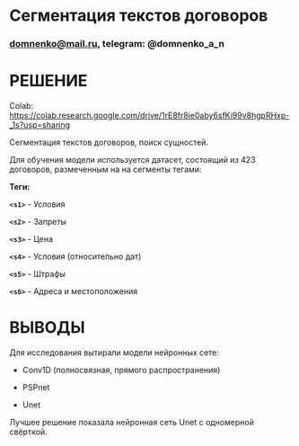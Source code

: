 # Сегментация текстов договоров
### domnenko@mail.ru, telegram: @domnenko_a_n

# РЕШЕНИЕ
Colab: https://colab.research.google.com/drive/1rE8fr8ie0aby6sfKi99v8hgpRHxp-_1s?usp=sharing

Сегментация текстов договоров, поиск сущностей.

Для обучения модели используется датасет, состоящий из 423 договоров, размеченным на на сегменты тегами:

**Теги:**

**`<s1>`** - Условия

**`<s2>`** - Запреты

**`<s3>`** - Цена

**`<s4>`** - Условия (относительно дат)

**`<s5>`** - Штрафы

**`<s6>`** - Адреса и местоположения

# ВЫВОДЫ

Для исследования вытирали модели нейронных сете:

- Conv1D (полносвязная, прямого распространения)

- PSPnet

- Unet

Лучшее решение показала нейронная сеть Unet с одномерной свёрткой.
